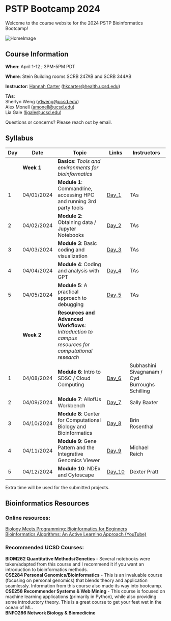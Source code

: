 # PSTP Bootcamp 2024

Welcome to the course website for the 2024 PSTP Bioinformatics Bootcamp!<br />

![HomeImage](https://imgs.xkcd.com/comics/dna.png)

## Course Information

**When**: April 1-12 ; 3PM-5PM PDT

**Where**: Stein Building rooms SCRB 247AB and SCRB 344AB

**Instructor**: [Hannah Carter](https://carterlab.info/) (hkcarter@health.ucsd.edu)

**TAs**: <br>
Sherlyn Weng (y1weng@ucsd.edu) <br>
Alex Monell (amonell@ucsd.edu) <br>
Lia Gale (ligale@ucsd.edu)

Questions or concerns? Please reach out by email.

## Syllabus

| Day  | Date | Topic | Links | Instructors |
| ------------- | ------------- |------------- |------------- |------------- |
|  | **Week 1**   | **Basics**: *Tools and environments for bioinformatics*  |  |  | 
| 1  | 04/01/2024  | **Module 1**: Commandline, accessing HPC and running 3rd party tools  | [Day_1](https://github.com/cartercompbio/PSTP_bootcamp_2024/tree/main/Modules/Day_1)  | TAs | 
| 2  | 04/02/2024  | **Module 2**: Obtaining data / Jupyter Notebooks  | [Day_2](https://github.com/cartercompbio/PSTP_bootcamp_2024/tree/main/Modules/Day_2)  | TAs | 
| 3  | 04/03/2024  | **Module 3**: Basic coding and visualization  | [Day_3](https://github.com/cartercompbio/PSTP_bootcamp_2024/tree/main/Modules/Day_3)  | TAs |
| 4  | 04/04/2024  | **Module 4**: Coding and analysis with GPT | [Day_4](https://github.com/cartercompbio/PSTP_bootcamp_2024/tree/main/Modules/Day_4)  | TAs |
| 5  | 04/05/2024  | **Module 5**: A practical approach to debugging  | [Day_5](https://github.com/cartercompbio/PSTP_bootcamp_2024/tree/main/Modules/Day_5)  | TAs |
|  | **Week 2**  | **Resources and Advanced Workflows**: *Introduction to campus resources for computational research*  |  |  | 
| 1  | 04/08/2024  | **Module 6**: Intro to SDSC / Cloud Computing | [Day_6](https://github.com/PSTP_bootcamp_2024)  | Subhashini Sivagnanam / Cyd Burroughs Schilling | 
| 2  | 04/09/2024  | **Module 7**: AllofUs Workbench  | [Day_7](https://github.com/PSTP_bootcamp_2024)  | Sally Baxter | 
| 3  | 04/10/2024  | **Module 8**: Center for Computational Biology and Bioinformatics  | [Day_8](https://github.com/PSTP_bootcamp_2024)  | Brin Rosenthal |
| 4  | 04/11/2024  | **Module 9**: Gene Pattern and the Integrative Genomics Viewer  | [Day_9](https://github.com/PSTP_bootcamp_2024)  | Michael Reich |
| 5  | 04/12/2024  | **Module 10**: NDEx and Cytoscape  | [Day_10](https://github.com/PSTP_bootcamp_2024)  | Dexter Pratt |

Extra time will be used for the submitted projects.

## Bioinformatics Resources

### Online resources:
[Biology Meets Programming: Bioinformatics for Beginners](https://www.coursera.org/learn/bioinformatics)<br>
[Bioinformatics Algorithms: An Active Learning Approach (YouTube)](https://www.youtube.com/c/bioinfalgorithms/featured)<br>

### Recommended UCSD Courses:
**BIOM262 Quantitative Methods/Genetics** - Several notebooks were taken/adapted from this course and I recommend it if you want an introduction to bioinformatics methods.<br>
**CSE284 Personal Genomics/Bioinformatics** - This is an invaluable course (focusing on personal genomics) that blends theory and application seamlessly. Information from this course also made its way into bootcamp. <br>
**CSE258 Recommender Systems & Web Mining** - This course is focused on machine learning applications (primarily in Python), while also providing some introductory theory. This is a great course to get your feet wet in the ocean of ML.<br>
**BNFO286 Network Biology & Biomedicine**<br>
